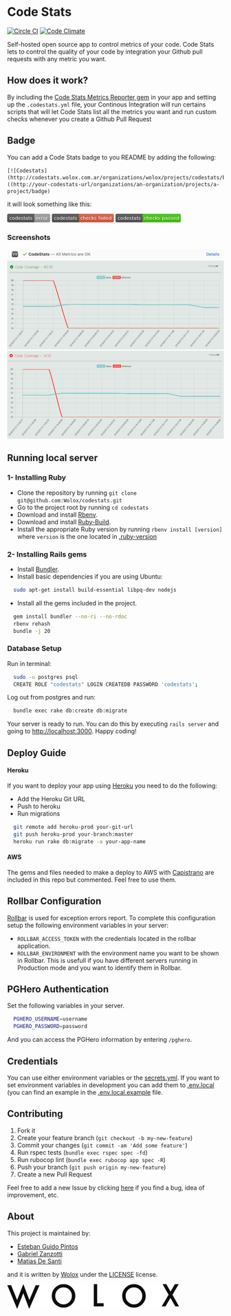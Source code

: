 Code Stats
===============
[![Circle CI](https://circleci.com/gh/Wolox/codestats/tree/master.svg?style=svg)](https://circleci.com/gh/Wolox/codestats/tree/master)
[![Code Climate](https://codeclimate.com/github/Wolox/codestats/badges/gpa.svg)](https://codeclimate.com/github/Wolox/codestats)

Self-hosted open source app to control metrics of your code. Code Stats lets to control the quality of your code by integration your Github pull requests with any metric you want.

## How does it work?

By including the [Code Stats Metrics Reporter gem](https://github.com/Wolox/codestats-metrics-reporter) in your app and setting up the `.codestats.yml` file, your Continous Integration will run certains scripts that will let Code Stats list all the metrics you want and run custom checks whenever you create a Github Pull Request

## Badge

You can add a Code Stats badge to you README by adding the following:

```
[![Codestats](http://codestats.wolox.com.ar/organizations/wolox/projects/codestats/badge)]((http://your-codestats-url/organizations/an-organization/projects/a-project/badge)
```

it will look something like this:

![code stats error badge](public/badge-error-lightgrey.png?raw=true)
![code stats failed badge](public/checks-failed-red.png?raw=true)
![code stats success badge](public/checks-passed-green.png?raw=true)

### Screenshots

![Pull Request Integration](public/pull-request-integration.png?raw=true)
![Success Metric](public/success-metric.png?raw=true)
![Failed Metric](public/failed-metric.png?raw=true)

## Running local server

### 1- Installing Ruby

- Clone the repository by running `git clone git@github.com:Wolox/codestats.git`
- Go to the project root by running `cd codestats`
- Download and install [Rbenv](https://github.com/rbenv/rbenv#basic-github-checkout).
- Download and install [Ruby-Build](https://github.com/rbenv/ruby-build#installing-as-an-rbenv-plugin-recommended).
- Install the appropriate Ruby version by running `rbenv install [version]` where `version` is the one located in [.ruby-version](.ruby-version)

### 2- Installing Rails gems

- Install [Bundler](http://bundler.io/).
- Install basic dependencies if you are using Ubuntu:

```bash
  sudo apt-get install build-essential libpq-dev nodejs
```

- Install all the gems included in the project.

```bash
  gem install bundler --no-ri --no-rdoc
  rbenv rehash
  bundle -j 20
```

### Database Setup

Run in terminal:

```bash
  sudo -u postgres psql
  CREATE ROLE "codestats" LOGIN CREATEDB PASSWORD 'codestats';
```

Log out from postgres and run:

```bash
  bundle exec rake db:create db:migrate
```

Your server is ready to run. You can do this by executing `rails server` and going to [http://localhost:3000](http://localhost:3000). Happy coding!

## Deploy Guide

#### Heroku

If you want to deploy your app using [Heroku](https://www.heroku.com) you need to do the following:

- Add the Heroku Git URL
- Push to heroku
- Run migrations

```bash
  git remote add heroku-prod your-git-url
  git push heroku-prod your-branch:master
  heroku run rake db:migrate -a your-app-name
```

#### AWS

The gems and files needed to make a deploy to AWS with [Capistrano](http://capistranorb.com/) are included in this repo but commented. Feel free to use them.

## Rollbar Configuration

[Rollbar](https://rollbar.com/) is used for exception errors report. To complete this configuration setup the following environment variables in your server:

- `ROLLBAR_ACCESS_TOKEN` with the credentials located in the rollbar application.
- `ROLLBAR_ENVIRONMENT` with the environment name you want to be shown in Rollbar. This is usefull if you have different servers running in Production mode and you want to identify them in Rollbar.

## PGHero Authentication

Set the following variables in your server.

```bash
  PGHERO_USERNAME=username
  PGHERO_PASSWORD=password
```

And you can access the PGHero information by entering `/pghero`.

## Credentials

You can use either environment variables or the [secrets.yml](config/secrets.yml). If you want to set environment variables in development you can add them to [.env.local](.env.local) (you can find an example in the [.env.local.example](.env.local.example) file.

## Contributing

1. Fork it
2. Create your feature branch (`git checkout -b my-new-feature`)
3. Commit your changes (`git commit -am 'Add some feature'`)
4. Run rspec tests (`bundle exec rspec spec -fd`)
5. Run rubocop lint (`bundle exec rubocop app spec -R`)
6. Push your branch (`git push origin my-new-feature`)
7. Create a new Pull Request

Feel free to add a new Issue by clicking [here](https://github.com/Wolox/codestats/issues/new) if you find a bug, idea of improvement, etc.

## About

This project is maintained by:

- [Esteban Guido Pintos](https://github.com/epintos)
- [Gabriel Zanzotti](https://github.com/SKOLZ)
- [Matias De Santi](http://github.com/mdesanti)

and it is written by [Wolox](http://www.wolox.com.ar) under the [LICENSE](LICENSE) license.


![Wolox](https://raw.githubusercontent.com/Wolox/press-kit/master/logos/logo_banner.png)
